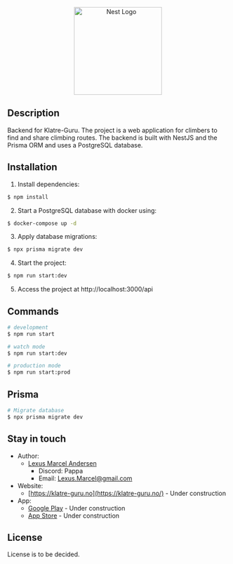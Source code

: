 <p align="center">
  <a href="https://github.com/Klatre-Guru" target="blank"><img src="https://avatars.githubusercontent.com/u/161468035?s=200&v=4" width="200" alt="Nest Logo" /></a>
</p>

## Description

Backend for Klatre-Guru. The project is a web application for climbers to find and share climbing routes. The backend is built with NestJS and the Prisma ORM and uses a PostgreSQL database.

## Installation

1. Install dependencies:

```bash
$ npm install
```

2. Start a PostgreSQL database with docker using:

```bash
$ docker-compose up -d
```

3. Apply database migrations:

```bash
$ npx prisma migrate dev
```

4. Start the project:

```bash
$ npm run start:dev
```

5. Access the project at http://localhost:3000/api

## Commands

```bash
# development
$ npm run start

# watch mode
$ npm run start:dev

# production mode
$ npm run start:prod
```

## Prisma

```bash
# Migrate database
$ npx prisma migrate dev
```

## Stay in touch

- Author:
  - [Lexus Marcel Andersen](https://github.com/MammaFlekkeNette)
    - Discord: Pappa
    - Email: Lexus.Marcel@gmail.com
- Website:
  - [https://klatre-guru.no](https://klatre-guru.no/) - Under construction
- App:
  - [Google Play](https://play.google.com/store/) - Under construction
  - [App Store](https://apps.apple.com/) - Under construction

## License

License is to be decided.
